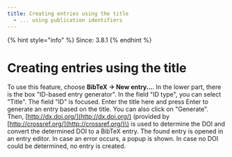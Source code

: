 ```yaml
---
title: Creating entries using the title
  - ... using publication identifiers
---
```

{% hint style="info" %}
Since: 3.8.1
{% endhint %}

# Creating entries using the title

To use this feature, choose **BibTeX → New entry...**. In the lower part, there is the box "ID-based entry generator". In the field "ID type", you can select "Title". The field "ID" is focused. Enter the title here and press Enter to generate an entry based on the title. You can also click on "Generate". Then, [http://dx.doi.org/](http://dx.doi.org/) \(provided by [http://crossref.org/](http://crossref.org/)\) is used to determine the DOI and convert the determined DOI to a BibTeX entry. The found entry is opened in an entry editor. In case an error occurs, a popup is shown. In case no DOI could be determined, no entry is created.


